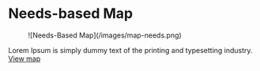 # Needs-based Map #

<figure>![Needs-Based Map](/images/map-needs.png)</figure>

Lorem Ipsum is simply dummy text of the printing and typesetting industry.  
[View map](#)